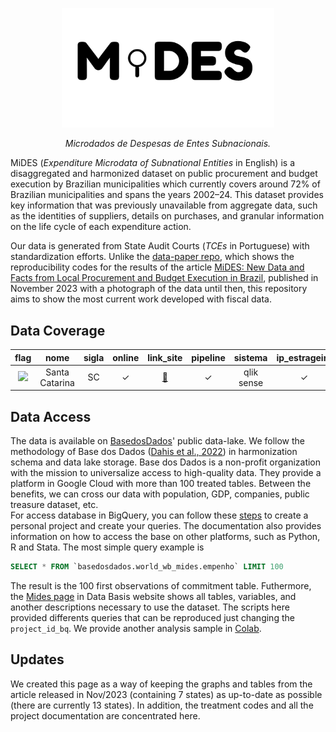 <!-- Header -->
<p align="center">
  <a href="https://basedosdados.org">
    <img src="/docs/images/logo1_mides_black.png" width="340" alt="MiDES">
  </a>
</p>


<p align="center">
    <em>Microdados de Despesas de Entes Subnacionais.</em>
</p>

MiDES (_Expenditure Microdata of Subnational Entities_ in English) is a disaggregated and harmonized dataset on public procurement and budget execution by Brazilian municipalities which currently covers around 72% of Brazilian municipalities and spans the years 2002–24. This dataset provides key information that was previously unavailable from aggregate data, such as the identities of suppliers, details on purchases, and granular information on the life cycle of each expenditure action.

Our data is generated from State Audit Courts (_TCEs_ in Portuguese) with standardization efforts. Unlike the [data-paper repo](https://github.com/municipal-budget-execution/data-paper), which shows the reproducibility codes for the results of the article [MiDES: New Data and Facts from Local Procurement and Budget Execution in Brazil](https://elibrary.worldbank.org/doi/abs/10.1596/1813-9450-10598), published in November 2023 with a photograph of the data until then, this repository aims to show the most current work developed with fiscal data.

## Data Coverage
flag|nome|sigla|online|link_site|pipeline|sistema|ip_estrageiro|link_raspador|link_drive|link_storage|link_licitacao
|:-:|:-:|:-:|:-:|:-:|:-:|:-:|:-:|:-:|:-:|:-:|:-:|
<img src="http://www.educadores.diaadia.pr.gov.br/modules/galeria/uploads/11/normal_1409852743bandeirasantacatarina.png">|Santa Catarina|SC|✓|[:link:](https://paineistransparencia.tce.sc.gov.br/extensions/appDespesasMunicipaisExternoNovo/index.html)|✓|qlik sense|✓|[:link:](/code/scraping/sc/[sc]extrair.ipynb)|[:link:](https://drive.google.com/drive/u/0/folders/1VvDVFLQ9CHo2TZiyx-IOE9ebIq-yfnSl)|[:link:](https://console.cloud.google.com/storage/browser/basedosdados-dev/staging/world_wb_mides/raw_empenho_sc?pageState=(%22StorageObjectListTable%22:(%22f%22:%22%255B%255D%22))&cloudshell=false&project=basedosdados-dev)|[:link:](https://drive.google.com/drive/u/0/folders/1phCHuuMHJNNFnzd6wm10KvIy7eAWL5o0)

## Data Access
The data is available on [BasedosDados](https://basedosdados.org/dataset/d3874769-bcbd-4ece-a38a-157ba1021514?table=14c5d05b-9830-4710-b7ac-7e0ca1bf9d8b)' public data-lake. We follow the methodology of Base dos Dados ([Dahis et al., 2022](https://osf.io/preprints/socarxiv/r76yg)) in harmonization schema and data lake storage. Base dos Dados is a non-profit organization with the mission to universalize access to high-quality data. They provide a platform in Google Cloud with more than 100 treated tables. Between the benefits, we can cross our data with population, GDP, companies, public treasure dataset, etc.  
For access database in BigQuery, you can follow these [steps](https://basedosdados.github.io/mais/access_data_bq/) to create a personal project and create your queries. The documentation also provides information on how to access the base on other platforms, such as Python, R and Stata. The most simple query example is

```sql
SELECT * FROM `basedosdados.world_wb_mides.empenho` LIMIT 100
```

The result is the 100 first observations of commitment table. Futhermore, the [Mides page](https://basedosdados.org/dataset/d3874769-bcbd-4ece-a38a-157ba1021514?table=14c5d05b-9830-4710-b7ac-7e0ca1bf9d8b#:~:text=o%20c%C3%B3digo%20abaixo%2C-,clique%20aqui,-para%20ir%20ao) in Data Basis website shows all tables, variables, and another descriptions necessary to use the dataset.  The scripts here provided differents queries that can be reproduced just changing the `project_id_bq`. We provide another analysis sample in [Colab](https://colab.research.google.com/drive/1DrYpLhaR4zueA6nxQyxqxQGZhMKQYIrp#scrollTo=lOpvFr42BvN7). 

## Updates
We created this page as a way of keeping the graphs and tables from the article released in Nov/2023 (containing 7 states) as up-to-date as possible (there are currently 13 states). In addition, the treatment codes and all the project documentation are concentrated here.
